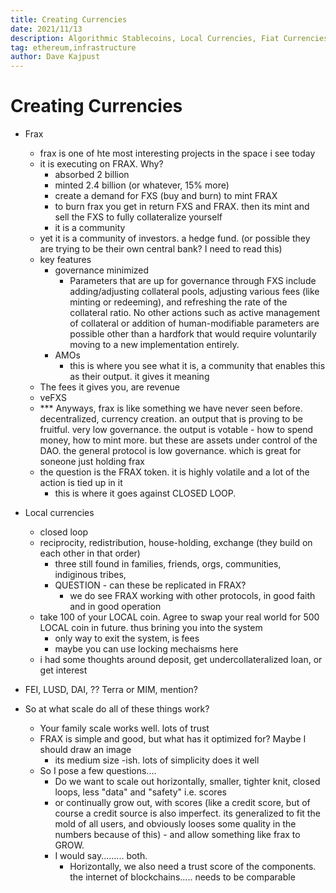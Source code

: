 ```yaml
---
title: Creating Currencies
date: 2021/11/13
description: Algorithmic Stablecoins, Local Currencies, Fiat Currencies
tag: ethereum,infrastructure
author: Dave Kajpust
---
```


# Creating Currencies

- Frax
  - frax is one of hte most interesting projects in the space i see today
  - it is executing on FRAX. Why?
    - absorbed 2 billion
    - minted 2.4 billion (or whatever, 15% more)
    - create a demand for FXS (buy and burn) to mint FRAX
    - to burn frax you get in return FXS and FRAX. then its mint and sell the FXS to fully collateralize yourself
    - it is a community
  - yet it is a community of investors. a hedge fund. (or possible they are trying to be their own central bank? I need to read this)
  - key features
    - governance minimized
      - Parameters that are up for governance through FXS include adding/adjusting collateral pools, adjusting various fees (like minting or redeeming), and refreshing the rate of the collateral ratio. No other actions such as active management of collateral or addition of human-modifiable parameters are possible other than a hardfork that would require voluntarily moving to a new implementation entirely.
    - AMOs
      - this is where you see what it is, a community that enables this as their output. it gives it meaning
  - The fees it gives you, are revenue
  - veFXS
  - *** Anyways, frax is like something we have never seen before. decentralized, currency creation. an output that is proving to be fruitful. very low governance. the output is votable - how to spend money, how to mint more. but these are assets under control of the DAO. the general protocol is low governance. which is great for soneone just holding frax
  - the question is the FRAX token. it is highly volatile and a lot of the action is tied up in it
    - this is where it goes against CLOSED LOOP.


- Local currencies
  - closed loop 
  - reciprocity, redistribution, house-holding, exchange (they build on each other in that order)
    - three still found in families, friends, orgs, communities, indiginous tribes,
    - QUESTION - can these be replicated in FRAX?
      - we do see FRAX working with other protocols, in good faith and in good operation
  - take 100 of your LOCAL coin. Agree to swap your real world for 500 LOCAL coin in future. thus brining you into the system
    - only way to exit the system, is fees
    - maybe you can use locking mechaisms here
  - i had some thoughts around deposit, get undercollateralized loan, or get interest


- FEI, LUSD, DAI, ?? Terra or MIM, mention?



- So at what scale do all of these things work?
  - Your family scale works well. lots of trust
  - FRAX is simple and good, but what has it optimized for? Maybe I should draw an image
    - its medium size -ish. lots of simplicity does it well
  - So I pose a few questions....
    - Do we want to scale out horizontally, smaller, tighter knit, closed loops, less "data" and "safety" i.e. scores
    - or continually grow out, with scores (like a credit score, but of course a credit source is also imperfect. its generalized to fit the mold of all users, and obviously looses some quality in the numbers because of this) - and allow something like frax to GROW.
    - I would say......... both.
      - Horizontally, we also need a trust score of the components. the internet of blockchains..... needs to be comparable